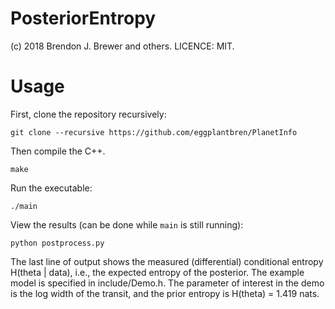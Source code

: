 PosteriorEntropy
================

(c) 2018 Brendon J. Brewer and others. LICENCE: MIT.

Usage
=====

First, clone the repository recursively:

`git clone --recursive https://github.com/eggplantbren/PlanetInfo`

Then compile the C++.

`make`

Run the executable:

`./main`

View the results (can be done while `main` is still running):

`python postprocess.py`

The last line of output shows the measured (differential) conditional entropy
H(theta | data), i.e., the expected entropy of the posterior.
The example model is specified in include/Demo.h. The parameter of
interest in the demo is the log width of the transit, and the
prior entropy is H(theta) = 1.419 nats.
